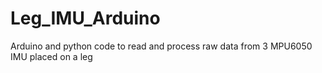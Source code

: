 # Leg_IMU_Arduino
Arduino and python code to read and process raw data from 3 MPU6050 IMU placed on a leg
